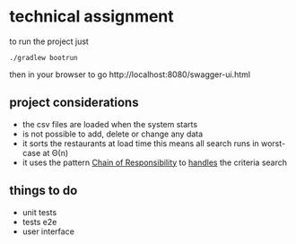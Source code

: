 # technical assignment

to run the project just

```
./gradlew bootrun
```

then in your browser to go
http://localhost:8080/swagger-ui.html

## project considerations
* the csv files are loaded when the system starts
* is not possible to add, delete or change any data
* it sorts the restaurants at load time this means all search runs in worst-case at Θ(n)
* it uses the pattern [Chain of Responsibility](https://refactoring.guru/design-patterns/chain-of-responsibility) to [handles](src/main/kotlin/me/impressione/restaurant/hander) the criteria search 

## things to do
* unit tests
* tests e2e
* user interface

